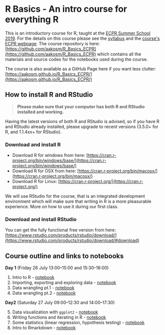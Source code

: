 # R Basics - An intro course for everything R



This is an introductory course for R, taught at the [ECPR Summer School 2019](https://ecpr.eu/Events/131). For the details on this course please see the [syllabus](https://github.com/aakosm/R_Basics_ECPR/blob/master/syllabus.pdf) and the [course's ECPR webpage](https://ecpr.eu/Events/PanelDetails.aspx?PanelID=8411&EventID=131). The course repository is here: [https://github.com/aakosm/R_Basics_ECPR](https://github.com/aakosm/R_Basics_ECPR) which contains all the materials and source codes for the notebooks used during the course.

The course is also available as a GitHub Page here if you want less clutter: [https://aakosm.github.io/R_Basics_ECPR/](https://aakosm.github.io/R_Basics_ECPR/)



## How to install R and RStudio


> **Please make sure that your computer has both R and RStudio installed and working.**

Having the latest versions of both R and RStudio is advised, so if you have R and RStudio already installed, please upgrade to recent versions (3.5.0+ for R, and 1.1.4xx+ for RStudio).


### Download and install R

* Download R for windows from here: [https://cran.r-project.org/bin/windows/base/](https://cran.r-project.org/bin/windows/base/)
* Download R for OSX from here: [https://cran.r-project.org/bin/macosx/](https://cran.r-project.org/bin/macosx/)
* Download R for Linux: [https://cran.r-project.org/](https://cran.r-project.org/)


We will use RStudio for the course, that is an integrated development environment which will make sure that writing in R is a more pleasurable experience. More on how to use it during our first class.

### Download and install RStudio

You can get the fully functional free version from here: [https://www.rstudio.com/products/rstudio/download/](https://www.rstudio.com/products/rstudio/download/#download)


## Course outline and links to notebooks

**Day 1** (Friday 26 July 13:00–15:00 and 15:30–18:00)

1. Intro to R - [notebook](https://aakosm.github.io/R_Basics_ECPR/01_intro/01_intro.html)
2. Importing, exporting and exploring data - [notebook](https://aakosm.github.io/R_Basics_ECPR/02_data_exploration/02_data_exploration.html)
3. Data wrangling pt.1 - [notebook](https://aakosm.github.io/R_Basics_ECPR/03_data_wrangling1/03_data_wrangling.html)
4. Data wrangling pt.2 - [notebook](https://aakosm.github.io/R_Basics_ECPR/04_data_wrangling2/04_data_wrangling2.html)

**Day2** (Saturday 27 July 09:00–12:30 and 14:00–17:30)

5. Data visualization with `ggplot2` - [notebook](https://aakosm.github.io/R_Basics_ECPR/05_ggplot2/05_ggplot2.html)
6. Writing functions and iterating in R - [notebook](https://aakosm.github.io/R_Basics_ECPR/06_functions/06_functions.html)
7. Some statistics (linear regression, hypothesis testing) - [notebook](https://aakosm.github.io/R_Basics_ECPR/07_statistics/07_statistics.html)
8. Intro to Rmarkdown - [notebook](https://aakosm.github.io/R_Basics_ECPR/08_rmarkdown/08_rmarkdown.html)